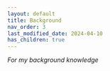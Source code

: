 ```yaml
---
layout: default
title: Background
nav_order: 3
last_modified_date: 2024-04-10
has_children: true
---
```

*For my background knowledge*
